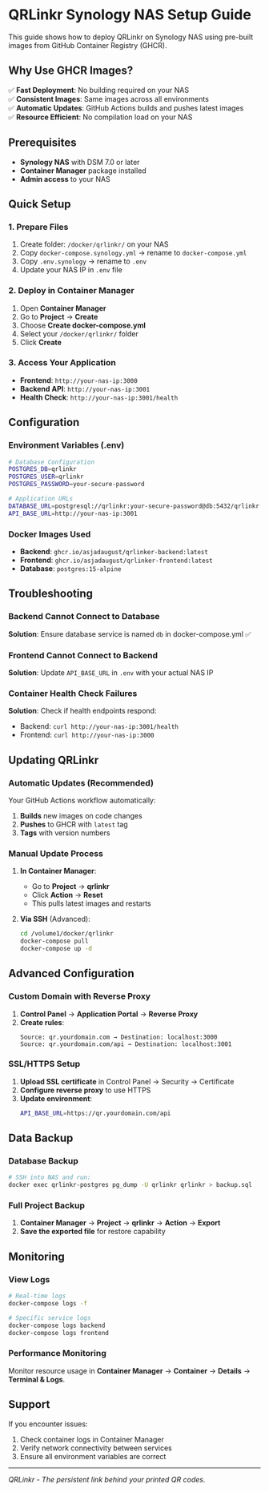# QRLinkr Synology NAS Setup Guide

This guide shows how to deploy QRLinkr on Synology NAS using pre-built images from GitHub Container Registry (GHCR).

## Why Use GHCR Images?

✅ **Fast Deployment**: No building required on your NAS  
✅ **Consistent Images**: Same images across all environments  
✅ **Automatic Updates**: GitHub Actions builds and pushes latest images  
✅ **Resource Efficient**: No compilation load on your NAS  

## Prerequisites

- **Synology NAS** with DSM 7.0 or later
- **Container Manager** package installed
- **Admin access** to your NAS

## Quick Setup

### 1. Prepare Files
1. Create folder: `/docker/qrlinkr/` on your NAS
2. Copy `docker-compose.synology.yml` → rename to `docker-compose.yml`
3. Copy `.env.synology` → rename to `.env`
4. Update your NAS IP in `.env` file

### 2. Deploy in Container Manager
1. Open **Container Manager**
2. Go to **Project** → **Create**
3. Choose **Create docker-compose.yml**
4. Select your `/docker/qrlinkr/` folder
5. Click **Create**

### 3. Access Your Application
- **Frontend**: `http://your-nas-ip:3000`
- **Backend API**: `http://your-nas-ip:3001`
- **Health Check**: `http://your-nas-ip:3001/health`

## Configuration

### Environment Variables (.env)
```bash
# Database Configuration
POSTGRES_DB=qrlinkr
POSTGRES_USER=qrlinkr
POSTGRES_PASSWORD=your-secure-password

# Application URLs
DATABASE_URL=postgresql://qrlinkr:your-secure-password@db:5432/qrlinkr
API_BASE_URL=http://your-nas-ip:3001
```

### Docker Images Used
- **Backend**: `ghcr.io/asjadaugust/qrlinker-backend:latest`
- **Frontend**: `ghcr.io/asjadaugust/qrlinker-frontend:latest`
- **Database**: `postgres:15-alpine`

## Troubleshooting

### Backend Cannot Connect to Database
**Solution**: Ensure database service is named `db` in docker-compose.yml ✅

### Frontend Cannot Connect to Backend
**Solution**: Update `API_BASE_URL` in `.env` with your actual NAS IP

### Container Health Check Failures
**Solution**: Check if health endpoints respond:
- Backend: `curl http://your-nas-ip:3001/health`
- Frontend: `curl http://your-nas-ip:3000`

## Updating QRLinkr

### Automatic Updates (Recommended)

Your GitHub Actions workflow automatically:
1. **Builds** new images on code changes
2. **Pushes** to GHCR with `latest` tag
3. **Tags** with version numbers

### Manual Update Process

1. **In Container Manager**:
   - Go to **Project** → **qrlinkr**
   - Click **Action** → **Reset**
   - This pulls latest images and restarts

2. **Via SSH** (Advanced):
   ```bash
   cd /volume1/docker/qrlinkr
   docker-compose pull
   docker-compose up -d
   ```

## Advanced Configuration

### Custom Domain with Reverse Proxy

1. **Control Panel** → **Application Portal** → **Reverse Proxy**
2. **Create rules**:
   ```
   Source: qr.yourdomain.com → Destination: localhost:3000
   Source: qr.yourdomain.com/api → Destination: localhost:3001
   ```

### SSL/HTTPS Setup

1. **Upload SSL certificate** in Control Panel → Security → Certificate
2. **Configure reverse proxy** to use HTTPS
3. **Update environment**:
   ```bash
   API_BASE_URL=https://qr.yourdomain.com/api
   ```

## Data Backup

### Database Backup
```bash
# SSH into NAS and run:
docker exec qrlinkr-postgres pg_dump -U qrlinkr qrlinkr > backup.sql
```

### Full Project Backup
1. **Container Manager** → **Project** → **qrlinkr** → **Action** → **Export**
2. **Save the exported file** for restore capability

## Monitoring

### View Logs
```bash
# Real-time logs
docker-compose logs -f

# Specific service logs  
docker-compose logs backend
docker-compose logs frontend
```

### Performance Monitoring
Monitor resource usage in **Container Manager** → **Container** → **Details** → **Terminal & Logs**.

## Support

If you encounter issues:
1. Check container logs in Container Manager
2. Verify network connectivity between services
3. Ensure all environment variables are correct

---

*QRLinkr - The persistent link behind your printed QR codes.*

